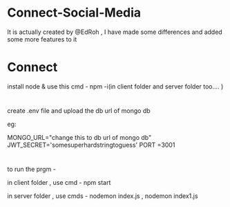# Connect-Social-Media
It is actually created by @EdRoh , I have made some differences and added some more features to it


# Connect
install node &
use this cmd - npm -i(in client folder and server folder too.... )
#
create  .env file and upload the db url of mongo db

eg:

MONGO_URL="change this to db url of mongo db"
JWT_SECRET='somesuperhardstringtoguess'
PORT =3001
#
to run the prgm - 

in client folder , use cmd - npm start

in server folder , use cmds - nodemon index.js , nodemon index1.js
